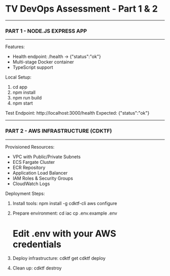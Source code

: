 # TV DevOps Assessment - Part 1 & 2

--------------------------------------------------
### PART 1 - NODE.JS EXPRESS APP
--------------------------------------------------
Features:
- Health endpoint: /health -> {"status":"ok"}
- Multi-stage Docker container
- TypeScript support

Local Setup:
1. cd app
2. npm install
3. npm run build
4. npm start

Test Endpoint:
http://localhost:3000/health
Expected: {"status":"ok"}

--------------------------------------------------
### PART 2 - AWS INFRASTRUCTURE (CDKTF)
--------------------------------------------------
Provisioned Resources:
- VPC with Public/Private Subnets
- ECS Fargate Cluster
- ECR Repository
- Application Load Balancer
- IAM Roles & Security Groups
- CloudWatch Logs

Deployment Steps:
1. Install tools:
   npm install -g cdktf-cli
   aws configure

2. Prepare environment:
   cd iac
   cp .env.example .env
   # Edit .env with your AWS credentials

3. Deploy infrastructure:
   cdktf get
   cdktf deploy

4. Clean up:
   cdktf destroy
